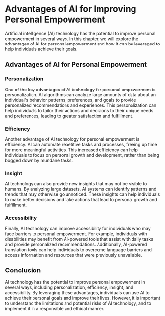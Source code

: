 Advantages of AI for Improving Personal Empowerment
=====================================================================================================================

Artificial intelligence (AI) technology has the potential to improve personal empowerment in several ways. In this chapter, we will explore the advantages of AI for personal empowerment and how it can be leveraged to help individuals achieve their goals.

Advantages of AI for Personal Empowerment
-----------------------------------------

### Personalization

One of the key advantages of AI technology for personal empowerment is personalization. AI algorithms can analyze large amounts of data about an individual's behavior patterns, preferences, and goals to provide personalized recommendations and experiences. This personalization can help individuals to tailor their actions and decisions to their unique needs and preferences, leading to greater satisfaction and fulfillment.

### Efficiency

Another advantage of AI technology for personal empowerment is efficiency. AI can automate repetitive tasks and processes, freeing up time for more meaningful activities. This increased efficiency can help individuals to focus on personal growth and development, rather than being bogged down by mundane tasks.

### Insight

AI technology can also provide new insights that may not be visible to humans. By analyzing large datasets, AI systems can identify patterns and trends that may otherwise go unnoticed. These insights can help individuals to make better decisions and take actions that lead to personal growth and fulfillment.

### Accessibility

Finally, AI technology can improve accessibility for individuals who may face barriers to personal empowerment. For example, individuals with disabilities may benefit from AI-powered tools that assist with daily tasks and provide personalized recommendations. Additionally, AI-powered translation tools can help individuals to overcome language barriers and access information and resources that were previously unavailable.

Conclusion
----------

AI technology has the potential to improve personal empowerment in several ways, including personalization, efficiency, insight, and accessibility. By leveraging these advantages, individuals can use AI to achieve their personal goals and improve their lives. However, it is important to understand the limitations and potential risks of AI technology, and to implement it in a responsible and ethical manner.

